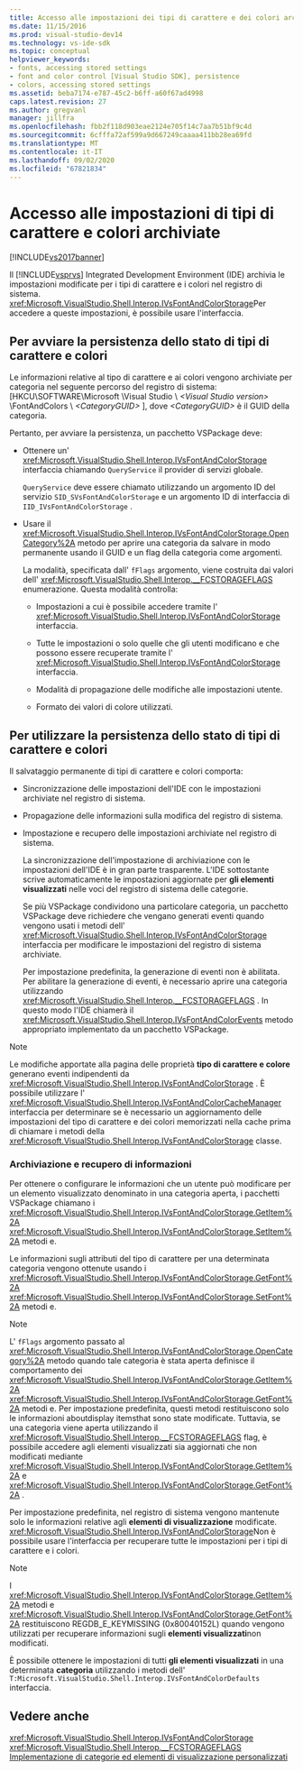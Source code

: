 ```yaml
---
title: Accesso alle impostazioni dei tipi di carattere e dei colori archiviati | Microsoft Docs
ms.date: 11/15/2016
ms.prod: visual-studio-dev14
ms.technology: vs-ide-sdk
ms.topic: conceptual
helpviewer_keywords:
- fonts, accessing stored settings
- font and color control [Visual Studio SDK], persistence
- colors, accessing stored settings
ms.assetid: beba7174-e787-45c2-b6ff-a60f67ad4998
caps.latest.revision: 27
ms.author: gregvanl
manager: jillfra
ms.openlocfilehash: fbb2f118d903eae2124e705f14c7aa7b51bf9c4d
ms.sourcegitcommit: 6cfffa72af599a9d667249caaaa411bb28ea69fd
ms.translationtype: MT
ms.contentlocale: it-IT
ms.lasthandoff: 09/02/2020
ms.locfileid: "67821834"
---
```

# <a name="accessing-stored-font-and-color-settings"></a>Accesso alle impostazioni di tipi di carattere e colori archiviate
[!INCLUDE[vs2017banner](../includes/vs2017banner.md)]

Il [!INCLUDE[vsprvs](../includes/vsprvs-md.md)] Integrated Development Environment (IDE) archivia le impostazioni modificate per i tipi di carattere e i colori nel registro di sistema. <xref:Microsoft.VisualStudio.Shell.Interop.IVsFontAndColorStorage>Per accedere a queste impostazioni, è possibile usare l'interfaccia.  
  
## <a name="to-initiate-state-persistence-of-fonts-and-colors"></a>Per avviare la persistenza dello stato di tipi di carattere e colori  
 Le informazioni relative al tipo di carattere e ai colori vengono archiviate per categoria nel seguente percorso del registro di sistema: [HKCU\SOFTWARE\Microsoft \Visual Studio \\ *\<Visual Studio version>* \FontAndColors \\ *\<CategoryGUID>* ], dove *\<CategoryGUID>* è il GUID della categoria.  
  
 Pertanto, per avviare la persistenza, un pacchetto VSPackage deve:  
  
- Ottenere un' <xref:Microsoft.VisualStudio.Shell.Interop.IVsFontAndColorStorage> interfaccia chiamando `QueryService` il provider di servizi globale.  
  
     `QueryService` deve essere chiamato utilizzando un argomento ID del servizio `SID_SVsFontAndColorStorage` e un argomento ID di interfaccia di `IID_IVsFontAndColorStorage` .  
  
- Usare il <xref:Microsoft.VisualStudio.Shell.Interop.IVsFontAndColorStorage.OpenCategory%2A> metodo per aprire una categoria da salvare in modo permanente usando il GUID e un flag della categoria come argomenti.  
  
  La modalità, specificata dall' `fFlags` argomento, viene costruita dai valori dell' <xref:Microsoft.VisualStudio.Shell.Interop.__FCSTORAGEFLAGS> enumerazione. Questa modalità controlla:  

  - Impostazioni a cui è possibile accedere tramite l' <xref:Microsoft.VisualStudio.Shell.Interop.IVsFontAndColorStorage> interfaccia.  

  - Tutte le impostazioni o solo quelle che gli utenti modificano e che possono essere recuperate tramite l' <xref:Microsoft.VisualStudio.Shell.Interop.IVsFontAndColorStorage> interfaccia.  

  - Modalità di propagazione delle modifiche alle impostazioni utente.  

  - Formato dei valori di colore utilizzati.  

## <a name="to-use-state-persistence-of-fonts-and-colors"></a>Per utilizzare la persistenza dello stato di tipi di carattere e colori  
 Il salvataggio permanente di tipi di carattere e colori comporta:  
  
- Sincronizzazione delle impostazioni dell'IDE con le impostazioni archiviate nel registro di sistema.  
  
- Propagazione delle informazioni sulla modifica del registro di sistema.  
  
- Impostazione e recupero delle impostazioni archiviate nel registro di sistema.  
  
  La sincronizzazione dell'impostazione di archiviazione con le impostazioni dell'IDE è in gran parte trasparente. L'IDE sottostante scrive automaticamente le impostazioni aggiornate per **gli elementi visualizzati** nelle voci del registro di sistema delle categorie.  
  
  Se più VSPackage condividono una particolare categoria, un pacchetto VSPackage deve richiedere che vengano generati eventi quando vengono usati i metodi dell' <xref:Microsoft.VisualStudio.Shell.Interop.IVsFontAndColorStorage> interfaccia per modificare le impostazioni del registro di sistema archiviate.  
  
  Per impostazione predefinita, la generazione di eventi non è abilitata. Per abilitare la generazione di eventi, è necessario aprire una categoria utilizzando <xref:Microsoft.VisualStudio.Shell.Interop.__FCSTORAGEFLAGS> . In questo modo l'IDE chiamerà il <xref:Microsoft.VisualStudio.Shell.Interop.IVsFontAndColorEvents> metodo appropriato implementato da un pacchetto VSPackage.  
  
> [!NOTE]
> Le modifiche apportate alla pagina delle proprietà **tipo di carattere e colore** generano eventi indipendenti da <xref:Microsoft.VisualStudio.Shell.Interop.IVsFontAndColorStorage> . È possibile utilizzare l' <xref:Microsoft.VisualStudio.Shell.Interop.IVsFontAndColorCacheManager> interfaccia per determinare se è necessario un aggiornamento delle impostazioni del tipo di carattere e dei colori memorizzati nella cache prima di chiamare i metodi della <xref:Microsoft.VisualStudio.Shell.Interop.IVsFontAndColorStorage> classe.  
  
### <a name="storing-and-retrieving-information"></a>Archiviazione e recupero di informazioni  
 Per ottenere o configurare le informazioni che un utente può modificare per un elemento visualizzato denominato in una categoria aperta, i pacchetti VSPackage chiamano i <xref:Microsoft.VisualStudio.Shell.Interop.IVsFontAndColorStorage.GetItem%2A> <xref:Microsoft.VisualStudio.Shell.Interop.IVsFontAndColorStorage.SetItem%2A> metodi e.  
  
 Le informazioni sugli attributi del tipo di carattere per una determinata categoria vengono ottenute usando i <xref:Microsoft.VisualStudio.Shell.Interop.IVsFontAndColorStorage.GetFont%2A> <xref:Microsoft.VisualStudio.Shell.Interop.IVsFontAndColorStorage.SetFont%2A> metodi e.  
  
> [!NOTE]
> L' `fFlags` argomento passato al <xref:Microsoft.VisualStudio.Shell.Interop.IVsFontAndColorStorage.OpenCategory%2A> metodo quando tale categoria è stata aperta definisce il comportamento dei <xref:Microsoft.VisualStudio.Shell.Interop.IVsFontAndColorStorage.GetItem%2A> <xref:Microsoft.VisualStudio.Shell.Interop.IVsFontAndColorStorage.GetFont%2A> metodi e. Per impostazione predefinita, questi metodi restituiscono solo le informazioni aboutdisplay itemsthat sono state modificate. Tuttavia, se una categoria viene aperta utilizzando il <xref:Microsoft.VisualStudio.Shell.Interop.__FCSTORAGEFLAGS> flag, è possibile accedere agli elementi visualizzati sia aggiornati che non modificati mediante <xref:Microsoft.VisualStudio.Shell.Interop.IVsFontAndColorStorage.GetItem%2A> e <xref:Microsoft.VisualStudio.Shell.Interop.IVsFontAndColorStorage.GetFont%2A> .  
  
 Per impostazione predefinita, nel registro di sistema vengono mantenute solo le informazioni relative agli **elementi di visualizzazione** modificate. <xref:Microsoft.VisualStudio.Shell.Interop.IVsFontAndColorStorage>Non è possibile usare l'interfaccia per recuperare tutte le impostazioni per i tipi di carattere e i colori.  
  
> [!NOTE]
> I <xref:Microsoft.VisualStudio.Shell.Interop.IVsFontAndColorStorage.GetItem%2A> metodi e <xref:Microsoft.VisualStudio.Shell.Interop.IVsFontAndColorStorage.GetFont%2A> restituiscono REGDB_E_KEYMISSING (0x80040152L) quando vengono utilizzati per recuperare informazioni sugli **elementi visualizzati**non modificati.  
  
 È possibile ottenere le impostazioni di tutti **gli elementi visualizzati** in una determinata **categoria** utilizzando i metodi dell' `T:Microsoft.VisualStudio.Shell.Interop.IVsFontAndColorDefaults` interfaccia.  
  
## <a name="see-also"></a>Vedere anche  
 <xref:Microsoft.VisualStudio.Shell.Interop.IVsFontAndColorStorage>   
 <xref:Microsoft.VisualStudio.Shell.Interop.__FCSTORAGEFLAGS>   
 [Implementazione di categorie ed elementi di visualizzazione personalizzati](../extensibility/implementing-custom-categories-and-display-items.md)

